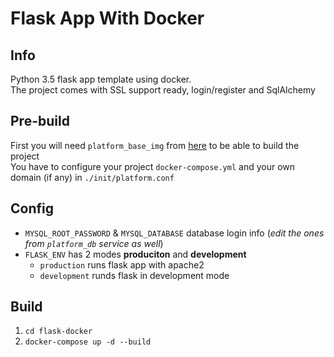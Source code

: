 # Flask App With Docker

## Info
Python 3.5 flask app template using docker.\
The project comes with SSL support ready, login/register and SqlAlchemy

## Pre-build
First you will need `platform_base_img` from [here]() to be able to build the project \
You have to configure your project `docker-compose.yml` and your own domain (if any) in `./init/platform.conf` 

## Config
- `MYSQL_ROOT_PASSWORD` & `MYSQL_DATABASE` database login info (_edit the ones from `platform_db` service as well_)
- `FLASK_ENV` has 2 modes **produciton** and **development**
    - `production` runs flask app with apache2
    - `development` runds flask in development mode


## Build
1. `cd flask-docker`
2. `docker-compose up -d --build`


